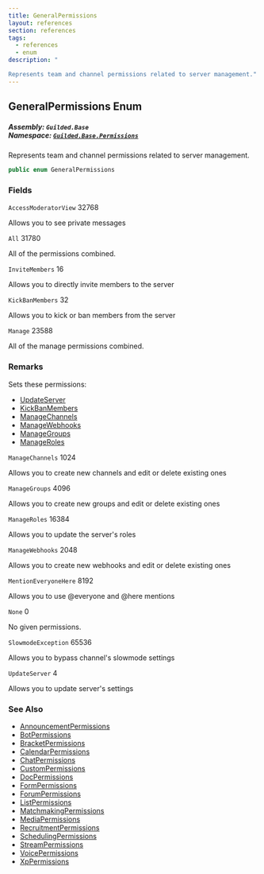 ```yaml
---
title: GeneralPermissions
layout: references
section: references
tags:
  - references
  - enum
description: "

Represents team and channel permissions related to server management."
---
```


## GeneralPermissions Enum
##### **Assembly:** `Guilded.Base`<br/>**Namespace:** [`Guilded.Base.Permissions`](Guilded.Base.Permissions 'Guilded.Base.Permissions')

Represents team and channel permissions related to server management.

```csharp
public enum GeneralPermissions
```
### Fields

<a name='Guilded.Base.Permissions.GeneralPermissions.AccessModeratorView'></a>

`AccessModeratorView` 32768

Allows you to see private messages

<a name='Guilded.Base.Permissions.GeneralPermissions.All'></a>

`All` 31780

All of the permissions combined.

<a name='Guilded.Base.Permissions.GeneralPermissions.InviteMembers'></a>

`InviteMembers` 16

Allows you to directly invite members to the server

<a name='Guilded.Base.Permissions.GeneralPermissions.KickBanMembers'></a>

`KickBanMembers` 32

Allows you to kick or ban members from the server

<a name='Guilded.Base.Permissions.GeneralPermissions.Manage'></a>

`Manage` 23588

All of the manage permissions combined.

### Remarks
  
Sets these permissions:  
- [UpdateServer](GeneralPermissions#Guilded.Base.Permissions.GeneralPermissions.UpdateServer 'Guilded.Base.Permissions.GeneralPermissions.UpdateServer')  
- [KickBanMembers](GeneralPermissions#Guilded.Base.Permissions.GeneralPermissions.KickBanMembers 'Guilded.Base.Permissions.GeneralPermissions.KickBanMembers')  
- [ManageChannels](GeneralPermissions#Guilded.Base.Permissions.GeneralPermissions.ManageChannels 'Guilded.Base.Permissions.GeneralPermissions.ManageChannels')  
- [ManageWebhooks](GeneralPermissions#Guilded.Base.Permissions.GeneralPermissions.ManageWebhooks 'Guilded.Base.Permissions.GeneralPermissions.ManageWebhooks')  
- [ManageGroups](GeneralPermissions#Guilded.Base.Permissions.GeneralPermissions.ManageGroups 'Guilded.Base.Permissions.GeneralPermissions.ManageGroups')  
- [ManageRoles](GeneralPermissions#Guilded.Base.Permissions.GeneralPermissions.ManageRoles 'Guilded.Base.Permissions.GeneralPermissions.ManageRoles')

<a name='Guilded.Base.Permissions.GeneralPermissions.ManageChannels'></a>

`ManageChannels` 1024

Allows you to create new channels and edit or delete existing ones

<a name='Guilded.Base.Permissions.GeneralPermissions.ManageGroups'></a>

`ManageGroups` 4096

Allows you to create new groups and edit or delete existing ones

<a name='Guilded.Base.Permissions.GeneralPermissions.ManageRoles'></a>

`ManageRoles` 16384

Allows you to update the server's roles

<a name='Guilded.Base.Permissions.GeneralPermissions.ManageWebhooks'></a>

`ManageWebhooks` 2048

Allows you to create new webhooks and edit or delete existing ones

<a name='Guilded.Base.Permissions.GeneralPermissions.MentionEveryoneHere'></a>

`MentionEveryoneHere` 8192

Allows you to use @everyone and @here mentions

<a name='Guilded.Base.Permissions.GeneralPermissions.None'></a>

`None` 0

No given permissions.

<a name='Guilded.Base.Permissions.GeneralPermissions.SlowmodeException'></a>

`SlowmodeException` 65536

Allows you to bypass channel's slowmode settings

<a name='Guilded.Base.Permissions.GeneralPermissions.UpdateServer'></a>

`UpdateServer` 4

Allows you to update server's settings

### See Also
- [AnnouncementPermissions](AnnouncementPermissions 'Guilded.Base.Permissions.AnnouncementPermissions')
- [BotPermissions](BotPermissions 'Guilded.Base.Permissions.BotPermissions')
- [BracketPermissions](BracketPermissions 'Guilded.Base.Permissions.BracketPermissions')
- [CalendarPermissions](CalendarPermissions 'Guilded.Base.Permissions.CalendarPermissions')
- [ChatPermissions](ChatPermissions 'Guilded.Base.Permissions.ChatPermissions')
- [CustomPermissions](CustomPermissions 'Guilded.Base.Permissions.CustomPermissions')
- [DocPermissions](DocPermissions 'Guilded.Base.Permissions.DocPermissions')
- [FormPermissions](FormPermissions 'Guilded.Base.Permissions.FormPermissions')
- [ForumPermissions](ForumPermissions 'Guilded.Base.Permissions.ForumPermissions')
- [ListPermissions](ListPermissions 'Guilded.Base.Permissions.ListPermissions')
- [MatchmakingPermissions](MatchmakingPermissions 'Guilded.Base.Permissions.MatchmakingPermissions')
- [MediaPermissions](MediaPermissions 'Guilded.Base.Permissions.MediaPermissions')
- [RecruitmentPermissions](RecruitmentPermissions 'Guilded.Base.Permissions.RecruitmentPermissions')
- [SchedulingPermissions](SchedulingPermissions 'Guilded.Base.Permissions.SchedulingPermissions')
- [StreamPermissions](StreamPermissions 'Guilded.Base.Permissions.StreamPermissions')
- [VoicePermissions](VoicePermissions 'Guilded.Base.Permissions.VoicePermissions')
- [XpPermissions](XpPermissions 'Guilded.Base.Permissions.XpPermissions')